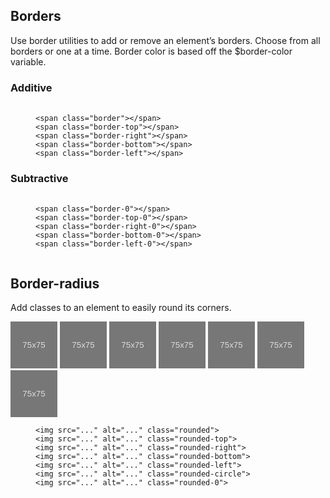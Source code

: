 <h2>Borders</h2>
<p>Use border utilities to add or remove an element’s borders. Choose from all borders or one at a time. Border color is based off the $border-color variable.</p>

<h3>Additive</h3>

<div class="zc-example-border-utils">
  <div class="zc-example">
    <span class="border"></span>
    <span class="border-top"></span>
    <span class="border-right"></span>
    <span class="border-bottom"></span>
    <span class="border-left"></span>
  </div>

  <figure class="zc-highlight">
    <pre>
      <code class="language-html" data-lang="html">
<span class="nt">&lt;span</span> <span class="na">class=</span><span class="s">"border"</span><span class="nt">&gt;&lt;/span&gt;</span>
<span class="nt">&lt;span</span> <span class="na">class=</span><span class="s">"border-top"</span><span class="nt">&gt;&lt;/span&gt;</span>
<span class="nt">&lt;span</span> <span class="na">class=</span><span class="s">"border-right"</span><span class="nt">&gt;&lt;/span&gt;</span>
<span class="nt">&lt;span</span> <span class="na">class=</span><span class="s">"border-bottom"</span><span class="nt">&gt;&lt;/span&gt;</span>
<span class="nt">&lt;span</span> <span class="na">class=</span><span class="s">"border-left"</span><span class="nt">&gt;&lt;/span&gt;</span>
</code></pre></figure>

</div>

<h3>Subtractive</h3>

<div class="zc-example-border-utils zc-example-border-utils-0">
  <div class="zc-example">
    <span class="border-0"></span>
    <span class="border-top-0"></span>
    <span class="border-right-0"></span>
    <span class="border-bottom-0"></span>
    <span class="border-left-0"></span>
  </div>

  <figure class="zc-highlight">
    <pre>
      <code class="language-html" data-lang="html">
<span class="nt">&lt;span</span> <span class="na">class=</span><span class="s">"border-0"</span><span class="nt">&gt;&lt;/span&gt;</span>
<span class="nt">&lt;span</span> <span class="na">class=</span><span class="s">"border-top-0"</span><span class="nt">&gt;&lt;/span&gt;</span>
<span class="nt">&lt;span</span> <span class="na">class=</span><span class="s">"border-right-0"</span><span class="nt">&gt;&lt;/span&gt;</span>
<span class="nt">&lt;span</span> <span class="na">class=</span><span class="s">"border-bottom-0"</span><span class="nt">&gt;&lt;/span&gt;</span>
<span class="nt">&lt;span</span> <span class="na">class=</span><span class="s">"border-left-0"</span><span class="nt">&gt;&lt;/span&gt;</span>
      </code></pre></figure>

</div>

<h2>Border-radius</h2>

<p>Add classes to an element to easily round its corners.</p>

<div class="zc-example">
  <img data-src="holder.js/75x75" class="rounded" alt="75x75" style="width: 75px; height: 75px;" src="data:image/svg+xml;charset=UTF-8,%3Csvg%20width%3D%2275%22%20height%3D%2275%22%20xmlns%3D%22http%3A%2F%2Fwww.w3.org%2F2000%2Fsvg%22%20viewBox%3D%220%200%2075%2075%22%20preserveAspectRatio%3D%22none%22%3E%3Cdefs%3E%3Cstyle%20type%3D%22text%2Fcss%22%3E%23holder_167cdb648da%20text%20%7B%20fill%3Argba(255%2C255%2C255%2C.75)%3Bfont-weight%3Anormal%3Bfont-family%3AHelvetica%2C%20monospace%3Bfont-size%3A10pt%20%7D%20%3C%2Fstyle%3E%3C%2Fdefs%3E%3Cg%20id%3D%22holder_167cdb648da%22%3E%3Crect%20width%3D%2275%22%20height%3D%2275%22%20fill%3D%22%23777%22%3E%3C%2Frect%3E%3Cg%3E%3Ctext%20x%3D%2219.34375%22%20y%3D%2242%22%3E75x75%3C%2Ftext%3E%3C%2Fg%3E%3C%2Fg%3E%3C%2Fsvg%3E" data-holder-rendered="true">
  <img data-src="holder.js/75x75" class="rounded-top" alt="75x75" style="width: 75px; height: 75px;" src="data:image/svg+xml;charset=UTF-8,%3Csvg%20width%3D%2275%22%20height%3D%2275%22%20xmlns%3D%22http%3A%2F%2Fwww.w3.org%2F2000%2Fsvg%22%20viewBox%3D%220%200%2075%2075%22%20preserveAspectRatio%3D%22none%22%3E%3Cdefs%3E%3Cstyle%20type%3D%22text%2Fcss%22%3E%23holder_167cdb648de%20text%20%7B%20fill%3Argba(255%2C255%2C255%2C.75)%3Bfont-weight%3Anormal%3Bfont-family%3AHelvetica%2C%20monospace%3Bfont-size%3A10pt%20%7D%20%3C%2Fstyle%3E%3C%2Fdefs%3E%3Cg%20id%3D%22holder_167cdb648de%22%3E%3Crect%20width%3D%2275%22%20height%3D%2275%22%20fill%3D%22%23777%22%3E%3C%2Frect%3E%3Cg%3E%3Ctext%20x%3D%2219.34375%22%20y%3D%2242%22%3E75x75%3C%2Ftext%3E%3C%2Fg%3E%3C%2Fg%3E%3C%2Fsvg%3E" data-holder-rendered="true">
  <img data-src="holder.js/75x75" class="rounded-right" alt="75x75" style="width: 75px; height: 75px;" src="data:image/svg+xml;charset=UTF-8,%3Csvg%20width%3D%2275%22%20height%3D%2275%22%20xmlns%3D%22http%3A%2F%2Fwww.w3.org%2F2000%2Fsvg%22%20viewBox%3D%220%200%2075%2075%22%20preserveAspectRatio%3D%22none%22%3E%3Cdefs%3E%3Cstyle%20type%3D%22text%2Fcss%22%3E%23holder_167cdb648df%20text%20%7B%20fill%3Argba(255%2C255%2C255%2C.75)%3Bfont-weight%3Anormal%3Bfont-family%3AHelvetica%2C%20monospace%3Bfont-size%3A10pt%20%7D%20%3C%2Fstyle%3E%3C%2Fdefs%3E%3Cg%20id%3D%22holder_167cdb648df%22%3E%3Crect%20width%3D%2275%22%20height%3D%2275%22%20fill%3D%22%23777%22%3E%3C%2Frect%3E%3Cg%3E%3Ctext%20x%3D%2219.34375%22%20y%3D%2242%22%3E75x75%3C%2Ftext%3E%3C%2Fg%3E%3C%2Fg%3E%3C%2Fsvg%3E" data-holder-rendered="true">
  <img data-src="holder.js/75x75" class="rounded-bottom" alt="75x75" style="width: 75px; height: 75px;" src="data:image/svg+xml;charset=UTF-8,%3Csvg%20width%3D%2275%22%20height%3D%2275%22%20xmlns%3D%22http%3A%2F%2Fwww.w3.org%2F2000%2Fsvg%22%20viewBox%3D%220%200%2075%2075%22%20preserveAspectRatio%3D%22none%22%3E%3Cdefs%3E%3Cstyle%20type%3D%22text%2Fcss%22%3E%23holder_167cdb648e0%20text%20%7B%20fill%3Argba(255%2C255%2C255%2C.75)%3Bfont-weight%3Anormal%3Bfont-family%3AHelvetica%2C%20monospace%3Bfont-size%3A10pt%20%7D%20%3C%2Fstyle%3E%3C%2Fdefs%3E%3Cg%20id%3D%22holder_167cdb648e0%22%3E%3Crect%20width%3D%2275%22%20height%3D%2275%22%20fill%3D%22%23777%22%3E%3C%2Frect%3E%3Cg%3E%3Ctext%20x%3D%2219.34375%22%20y%3D%2242%22%3E75x75%3C%2Ftext%3E%3C%2Fg%3E%3C%2Fg%3E%3C%2Fsvg%3E" data-holder-rendered="true">
  <img data-src="holder.js/75x75" class="rounded-left" alt="75x75" style="width: 75px; height: 75px;" src="data:image/svg+xml;charset=UTF-8,%3Csvg%20width%3D%2275%22%20height%3D%2275%22%20xmlns%3D%22http%3A%2F%2Fwww.w3.org%2F2000%2Fsvg%22%20viewBox%3D%220%200%2075%2075%22%20preserveAspectRatio%3D%22none%22%3E%3Cdefs%3E%3Cstyle%20type%3D%22text%2Fcss%22%3E%23holder_167cdb648e1%20text%20%7B%20fill%3Argba(255%2C255%2C255%2C.75)%3Bfont-weight%3Anormal%3Bfont-family%3AHelvetica%2C%20monospace%3Bfont-size%3A10pt%20%7D%20%3C%2Fstyle%3E%3C%2Fdefs%3E%3Cg%20id%3D%22holder_167cdb648e1%22%3E%3Crect%20width%3D%2275%22%20height%3D%2275%22%20fill%3D%22%23777%22%3E%3C%2Frect%3E%3Cg%3E%3Ctext%20x%3D%2219.34375%22%20y%3D%2242%22%3E75x75%3C%2Ftext%3E%3C%2Fg%3E%3C%2Fg%3E%3C%2Fsvg%3E" data-holder-rendered="true">
  <img data-src="holder.js/75x75" class="rounded-circle" alt="75x75" style="width: 75px; height: 75px;" src="data:image/svg+xml;charset=UTF-8,%3Csvg%20width%3D%2275%22%20height%3D%2275%22%20xmlns%3D%22http%3A%2F%2Fwww.w3.org%2F2000%2Fsvg%22%20viewBox%3D%220%200%2075%2075%22%20preserveAspectRatio%3D%22none%22%3E%3Cdefs%3E%3Cstyle%20type%3D%22text%2Fcss%22%3E%23holder_167cdb648e2%20text%20%7B%20fill%3Argba(255%2C255%2C255%2C.75)%3Bfont-weight%3Anormal%3Bfont-family%3AHelvetica%2C%20monospace%3Bfont-size%3A10pt%20%7D%20%3C%2Fstyle%3E%3C%2Fdefs%3E%3Cg%20id%3D%22holder_167cdb648e2%22%3E%3Crect%20width%3D%2275%22%20height%3D%2275%22%20fill%3D%22%23777%22%3E%3C%2Frect%3E%3Cg%3E%3Ctext%20x%3D%2219.34375%22%20y%3D%2242%22%3E75x75%3C%2Ftext%3E%3C%2Fg%3E%3C%2Fg%3E%3C%2Fsvg%3E" data-holder-rendered="true">
  <img data-src="holder.js/75x75" class="rounded-0" alt="75x75" style="width: 75px; height: 75px;" src="data:image/svg+xml;charset=UTF-8,%3Csvg%20width%3D%2275%22%20height%3D%2275%22%20xmlns%3D%22http%3A%2F%2Fwww.w3.org%2F2000%2Fsvg%22%20viewBox%3D%220%200%2075%2075%22%20preserveAspectRatio%3D%22none%22%3E%3Cdefs%3E%3Cstyle%20type%3D%22text%2Fcss%22%3E%23holder_167cdb648e3%20text%20%7B%20fill%3Argba(255%2C255%2C255%2C.75)%3Bfont-weight%3Anormal%3Bfont-family%3AHelvetica%2C%20monospace%3Bfont-size%3A10pt%20%7D%20%3C%2Fstyle%3E%3C%2Fdefs%3E%3Cg%20id%3D%22holder_167cdb648e3%22%3E%3Crect%20width%3D%2275%22%20height%3D%2275%22%20fill%3D%22%23777%22%3E%3C%2Frect%3E%3Cg%3E%3Ctext%20x%3D%2219.34375%22%20y%3D%2242%22%3E75x75%3C%2Ftext%3E%3C%2Fg%3E%3C%2Fg%3E%3C%2Fsvg%3E" data-holder-rendered="true">
</div>

<figure class="zc-highlight"><pre><code class="language-html" data-lang="html"><span class="nt">&lt;img</span> <span class="na">src=</span><span class="s">"..."</span> <span class="na">alt=</span><span class="s">"..."</span> <span class="na">class=</span><span class="s">"rounded"</span><span class="nt">&gt;</span>
<span class="nt">&lt;img</span> <span class="na">src=</span><span class="s">"..."</span> <span class="na">alt=</span><span class="s">"..."</span> <span class="na">class=</span><span class="s">"rounded-top"</span><span class="nt">&gt;</span>
<span class="nt">&lt;img</span> <span class="na">src=</span><span class="s">"..."</span> <span class="na">alt=</span><span class="s">"..."</span> <span class="na">class=</span><span class="s">"rounded-right"</span><span class="nt">&gt;</span>
<span class="nt">&lt;img</span> <span class="na">src=</span><span class="s">"..."</span> <span class="na">alt=</span><span class="s">"..."</span> <span class="na">class=</span><span class="s">"rounded-bottom"</span><span class="nt">&gt;</span>
<span class="nt">&lt;img</span> <span class="na">src=</span><span class="s">"..."</span> <span class="na">alt=</span><span class="s">"..."</span> <span class="na">class=</span><span class="s">"rounded-left"</span><span class="nt">&gt;</span>
<span class="nt">&lt;img</span> <span class="na">src=</span><span class="s">"..."</span> <span class="na">alt=</span><span class="s">"..."</span> <span class="na">class=</span><span class="s">"rounded-circle"</span><span class="nt">&gt;</span>
<span class="nt">&lt;img</span> <span class="na">src=</span><span class="s">"..."</span> <span class="na">alt=</span><span class="s">"..."</span> <span class="na">class=</span><span class="s">"rounded-0"</span><span class="nt">&gt;</span></code></pre></figure>
